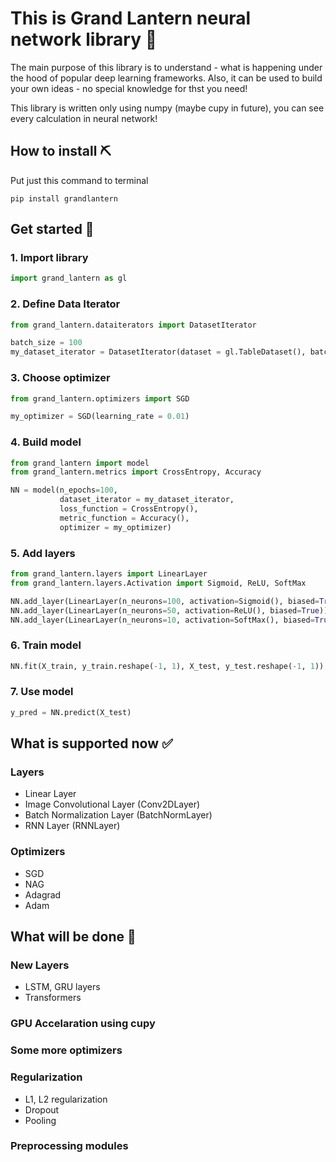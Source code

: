 # This is Grand Lantern neural network library 🏮
The main purpose of this library is to understand - what is happening under the hood of popular deep learning frameworks.
Also, it can be used to build your own ideas - no special knowledge for thst you need! 

This library is written only using numpy (maybe cupy in future), you can see every calculation in neural network!

## How to install ⛏️

Put just this command to terminal

```commandline
pip install grandlantern
```

## Get started 🚀

### 1. Import library
```python
import grand_lantern as gl
```

### 2. Define Data Iterator
```python
from grand_lantern.dataiterators import DatasetIterator

batch_size = 100
my_dataset_iterator = DatasetIterator(dataset = gl.TableDataset(), batch_size = batch_size)
```

### 3. Choose optimizer
```python
from grand_lantern.optimizers import SGD

my_optimizer = SGD(learning_rate = 0.01)
```

### 4. Build model

```python
from grand_lantern import model
from grand_lantern.metrics import CrossEntropy, Accuracy

NN = model(n_epochs=100,
           dataset_iterator = my_dataset_iterator,
           loss_function = CrossEntropy(),
           metric_function = Accuracy(),
           optimizer = my_optimizer)
```

### 5. Add layers

```python
from grand_lantern.layers import LinearLayer
from grand_lantern.layers.Activation import Sigmoid, ReLU, SoftMax

NN.add_layer(LinearLayer(n_neurons=100, activation=Sigmoid(), biased=True))
NN.add_layer(LinearLayer(n_neurons=50, activation=ReLU(), biased=True))
NN.add_layer(LinearLayer(n_neurons=10, activation=SoftMax(), biased=True))
```

### 6. Train model

```python
NN.fit(X_train, y_train.reshape(-1, 1), X_test, y_test.reshape(-1, 1))
```

### 7. Use model

```python
y_pred = NN.predict(X_test)
```

## What is supported now ✅

### Layers

* Linear Layer
* Image Convolutional Layer (Conv2DLayer)
* Batch Normalization Layer (BatchNormLayer)
* RNN Layer (RNNLayer)

### Optimizers

* SGD
* NAG
* Adagrad
* Adam

## What will be done 📝

### New Layers

* LSTM, GRU layers
* Transformers

### GPU Accelaration using cupy

### Some more optimizers

### Regularization

* L1, L2 regularization
* Dropout
* Pooling

### Preprocessing modules
